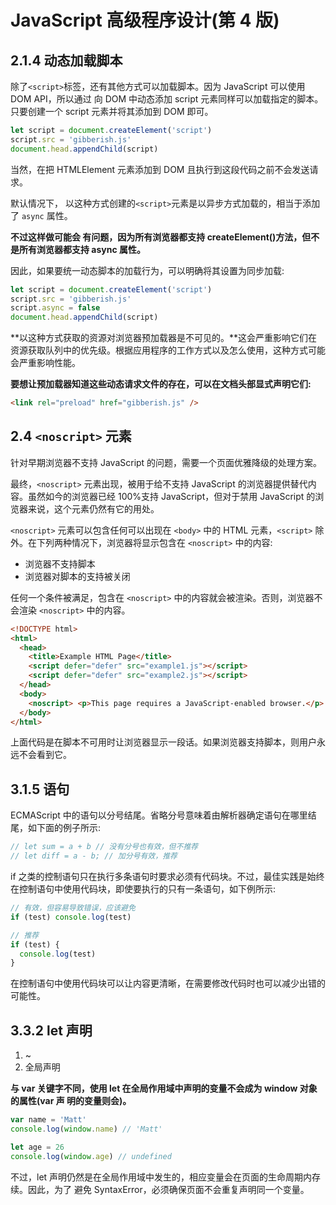 # JavaScript 高级程序设计(第 4 版)

## 2.1.4 动态加载脚本

除了`<script>`标签，还有其他方式可以加载脚本。因为 JavaScript 可以使用 DOM API，所以通过 向 DOM 中动态添加 script 元素同样可以加载指定的脚本。只要创建一个 script 元素并将其添加到 DOM 即可。

```js
let script = document.createElement('script')
script.src = 'gibberish.js'
document.head.appendChild(script)
```

当然，在把 HTMLElement 元素添加到 DOM 且执行到这段代码之前不会发送请求。

默认情况下， 以这种方式创建的`<script>`元素是以异步方式加载的，相当于添加了 `async` 属性。

**不过这样做可能会 有问题，因为所有浏览器都支持 createElement()方法，但不是所有浏览器都支持 async 属性。**

因此，如果要统一动态脚本的加载行为，可以明确将其设置为同步加载:

```js
let script = document.createElement('script')
script.src = 'gibberish.js'
script.async = false
document.head.appendChild(script)
```

**以这种方式获取的资源对浏览器预加载器是不可见的。**这会严重影响它们在资源获取队列中的优先级。根据应用程序的工作方式以及怎么使用，这种方式可能会严重影响性能。

**要想让预加载器知道这些动态请求文件的存在，可以在文档头部显式声明它们:**

```html
<link rel="preload" href="gibberish.js" />
```

## 2.4 `<noscript>` 元素

针对早期浏览器不支持 JavaScript 的问题，需要一个页面优雅降级的处理方案。

最终，`<noscript>` 元素出现，被用于给不支持 JavaScript 的浏览器提供替代内容。虽然如今的浏览器已经 100%支持 JavaScript，但对于禁用 JavaScript 的浏览器来说，这个元素仍然有它的用处。

`<noscript>` 元素可以包含任何可以出现在 `<body>` 中的 HTML 元素，`<script>` 除外。在下列两种情况下，浏览器将显示包含在 `<noscript>` 中的内容:

- 浏览器不支持脚本
- 浏览器对脚本的支持被关闭

任何一个条件被满足，包含在 `<noscript>` 中的内容就会被渲染。否则，浏览器不会渲染 `<noscript>` 中的内容。

```html
<!DOCTYPE html>
<html>
  <head>
    <title>Example HTML Page</title>
    <script defer="defer" src="example1.js"></script>
    <script defer="defer" src="example2.js"></script>
  </head>
  <body>
    <noscript> <p>This page requires a JavaScript-enabled browser.</p> </noscript>
  </body>
</html>
```

上面代码是在脚本不可用时让浏览器显示一段话。如果浏览器支持脚本，则用户永远不会看到它。

## 3.1.5 语句

ECMAScript 中的语句以分号结尾。省略分号意味着由解析器确定语句在哪里结尾，如下面的例子所示:

```js
// let sum = a + b // 没有分号也有效，但不推荐
// let diff = a - b; // 加分号有效，推荐
```

if 之类的控制语句只在执行多条语句时要求必须有代码块。不过，最佳实践是始终在控制语句中使用代码块，即使要执行的只有一条语句，如下例所示:

```js
// 有效，但容易导致错误，应该避免
if (test) console.log(test)

// 推荐
if (test) {
  console.log(test)
}
```

在控制语句中使用代码块可以让内容更清晰，在需要修改代码时也可以减少出错的可能性。

## 3.3.2 let 声明

1. ~
2. 全局声明

**与 var 关键字不同，使用 let 在全局作用域中声明的变量不会成为 window 对象的属性(var 声 明的变量则会)。**

```js
var name = 'Matt'
console.log(window.name) // 'Matt'

let age = 26
console.log(window.age) // undefined
```

不过，let 声明仍然是在全局作用域中发生的，相应变量会在页面的生命周期内存续。因此，为了 避免 SyntaxError，必须确保页面不会重复声明同一个变量。

